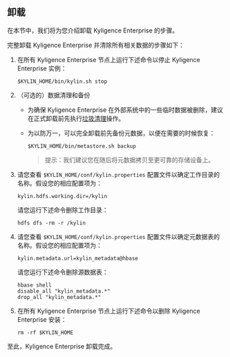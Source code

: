 ## 卸载


在本节中，我们将为您介绍卸载 Kyligence Enterprise 的步骤。

完整卸载 Kyligence Enterprise 并清除所有相关数据的步骤如下：

1. 在所有 Kyligence Enterprise 节点上运行下述命令以停止 Kyligence Enterprise 实例： 

   ```shell
   $KYLIN_HOME/bin/kylin.sh stop
   ```

2. （可选的）数据清理和备份

   - 为确保 Kyligence Enterprise 在外部系统中的一些临时数据被删除，建议在正式卸载前先执行[垃圾清理](../../operation/routine_ops/routine_tool.cn.md)操作。
   - 为以防万一，可以完全卸载前先备份元数据，以便在需要的时候恢复：
      ```shell
      $KYLIN_HOME/bin/metastore.sh backup
      ```

      > 提示：我们建议您在随后将元数据拷贝至更可靠的存储设备上。

3. 请您查看 `$KYLIN_HOME/conf/kylin.properties` 配置文件以确定工作目录的名称。假设您的相应配置项为：

   ```properties
   kylin.hdfs.working.dir=/kylin
   ```

   请您运行下述命令删除工作目录：

   ```shell
   hdfs dfs -rm -r /kylin
   ```

4. 请您查看 `$KYLIN_HOME/conf/kylin.properties` 配置文件以确定元数据表的名称。假设您的相应配置项为：

   ```properties
   kylin.metadata.url=kylin_metadata@hbase
   ```

   请您运行下述命令删除源数据表：

   ```shell
   hbase shell
   disable_all "kylin_metadata.*"
   drop_all "kylin_metadata.*"
   ```

5. 在所有 Kyligence Enterprise 节点上运行下述命令以删除 Kyligence Enterprise 安装：

   ```shell
   rm -rf $KYLIN_HOME
   ```


至此，Kyligence Enterprise 卸载完成。
